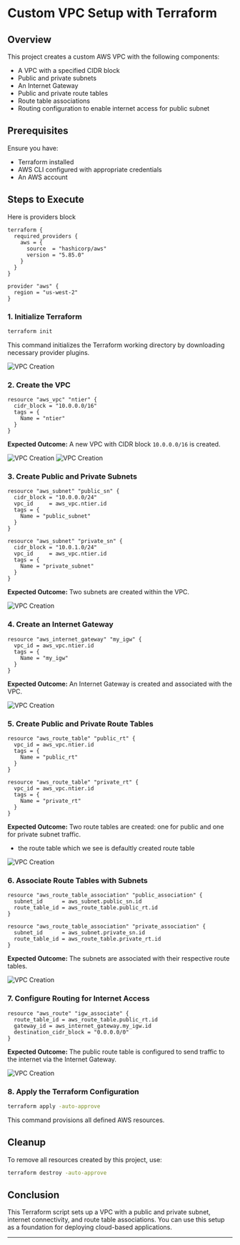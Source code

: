 # Custom VPC Setup with Terraform

## Overview
This project creates a custom AWS VPC with the following components:
- A VPC with a specified CIDR block
- Public and private subnets
- An Internet Gateway
- Public and private route tables
- Route table associations
- Routing configuration to enable internet access for public subnet

## Prerequisites
Ensure you have:
- Terraform installed
- AWS CLI configured with appropriate credentials
- An AWS account

## Steps to Execute

Here is providers block

```hcl
terraform {
  required_providers {
    aws = {
      source  = "hashicorp/aws"
      version = "5.85.0"
    }
  }
}

provider "aws" {
  region = "us-west-2"
}
```

### 1. Initialize Terraform
```sh
terraform init
```
This command initializes the Terraform working directory by downloading necessary provider plugins.

  ![VPC Creation](Images/1.png)

### 2. Create the VPC
```hcl
resource "aws_vpc" "ntier" {
  cidr_block = "10.0.0.0/16"
  tags = {
    Name = "ntier"
  }
}
```
**Expected Outcome:** A new VPC with CIDR block `10.0.0.0/16` is created.

![VPC Creation](Images/2.png)
![VPC Creation](Images/3.png)

### 3. Create Public and Private Subnets
```hcl
resource "aws_subnet" "public_sn" {
  cidr_block = "10.0.0.0/24"
  vpc_id     = aws_vpc.ntier.id
  tags = {
    Name = "public_subnet"
  }
}

resource "aws_subnet" "private_sn" {
  cidr_block = "10.0.1.0/24"
  vpc_id     = aws_vpc.ntier.id
  tags = {
    Name = "private_subnet"
  }
}
```
**Expected Outcome:** Two subnets are created within the VPC.

![VPC Creation](Images/4.png)



### 4. Create an Internet Gateway
```hcl
resource "aws_internet_gateway" "my_igw" {
  vpc_id = aws_vpc.ntier.id
  tags = {
    Name = "my_igw"
  }
}
```
**Expected Outcome:** An Internet Gateway is created and associated with the VPC.

![VPC Creation](Images/5.png)

### 5. Create Public and Private Route Tables
```hcl
resource "aws_route_table" "public_rt" {
  vpc_id = aws_vpc.ntier.id
  tags = {
    Name = "public_rt"
  }
}

resource "aws_route_table" "private_rt" {
  vpc_id = aws_vpc.ntier.id
  tags = {
    Name = "private_rt"
  }
}
```
**Expected Outcome:** Two route tables are created: one for public and one for private subnet traffic.

- the route table which we see is defaultly created route table

![VPC Creation](Images/6.png)

### 6. Associate Route Tables with Subnets
```hcl
resource "aws_route_table_association" "public_association" {
  subnet_id      = aws_subnet.public_sn.id
  route_table_id = aws_route_table.public_rt.id
}

resource "aws_route_table_association" "private_association" {
  subnet_id      = aws_subnet.private_sn.id
  route_table_id = aws_route_table.private_rt.id
}
```
**Expected Outcome:** The subnets are associated with their respective route tables.

![VPC Creation](Images/7.png)

### 7. Configure Routing for Internet Access
```hcl
resource "aws_route" "igw_associate" {
  route_table_id = aws_route_table.public_rt.id
  gateway_id = aws_internet_gateway.my_igw.id
  destination_cidr_block = "0.0.0.0/0"
}
```
**Expected Outcome:** The public route table is configured to send traffic to the internet via the Internet Gateway.

![VPC Creation](Images/8.png)

### 8. Apply the Terraform Configuration
```sh
terraform apply -auto-approve
```
This command provisions all defined AWS resources.

## Cleanup
To remove all resources created by this project, use:
```sh
terraform destroy -auto-approve
```

## Conclusion
This Terraform script sets up a VPC with a public and private subnet, internet connectivity, and route table associations. You can use this setup as a foundation for deploying cloud-based applications.

---
